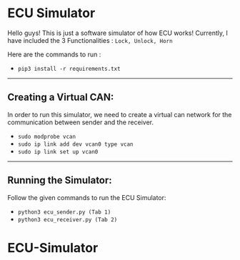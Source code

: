 # ECU Simulator

Hello guys! This is just a software simulator of how ECU works!
Currently, I have included the 3 Functionalities : `Lock, Unlock, Horn`

Here are the commands to run :
- `pip3 install -r requirements.txt`

---------------------------------------------------------------------------

## Creating a Virtual CAN:
In order to run this simulator, we need to create a virtual can network for the communication between sender and the receiver.

- `sudo modprobe vcan`
- `sudo ip link add dev vcan0 type vcan`
- `sudo ip link set up vcan0`

---------------------------------------------------------------------------

## Running the Simulator:
Follow the given commands to run the ECU Simulator:

- `python3 ecu_sender.py (Tab 1)`
- `python3 ecu_receiver.py (Tab 2)`

# ECU-Simulator
